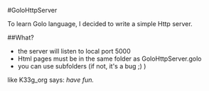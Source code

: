 #GoloHttpServer

To learn Golo language, I decided to write a simple Http server.

##What?

- the server will listen to local port 5000
- Html pages must be in the same folder as GoloHttpServer.golo
- you can use subfolders (if not, it's a bug ;) )

like K33g_org says:
*have fun.*